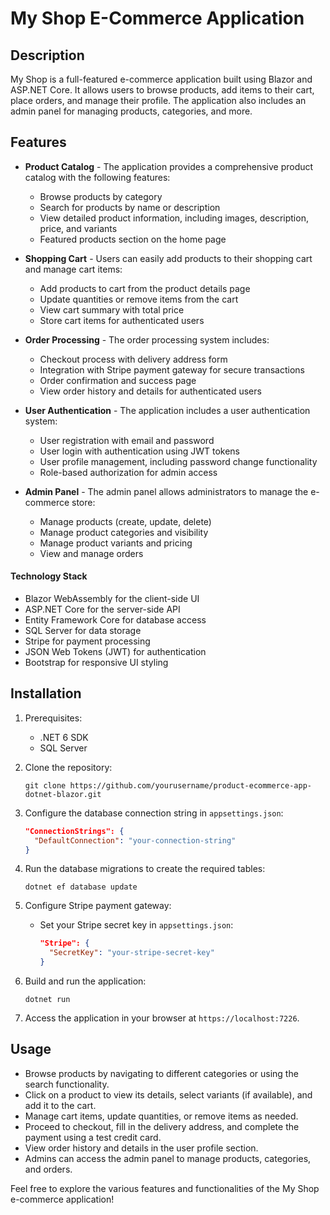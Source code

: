 # My Shop E-Commerce Application

## Description

My Shop is a full-featured e-commerce application built using Blazor and ASP.NET Core. It allows users to browse products, add items to their cart, place orders, and manage their profile. The application also includes an admin panel for managing products, categories, and more.

## Features

- **Product Catalog** - The application provides a comprehensive product catalog with the following features:

  - Browse products by category
  - Search for products by name or description
  - View detailed product information, including images, description, price, and variants
  - Featured products section on the home page

- **Shopping Cart** - Users can easily add products to their shopping cart and manage cart items:

  - Add products to cart from the product details page
  - Update quantities or remove items from the cart
  - View cart summary with total price
  - Store cart items for authenticated users

- **Order Processing** - The order processing system includes:

  - Checkout process with delivery address form
  - Integration with Stripe payment gateway for secure transactions
  - Order confirmation and success page
  - View order history and details for authenticated users

- **User Authentication** - The application includes a user authentication system:

  - User registration with email and password
  - User login with authentication using JWT tokens
  - User profile management, including password change functionality
  - Role-based authorization for admin access

- **Admin Panel** - The admin panel allows administrators to manage the e-commerce store:
  - Manage products (create, update, delete)
  - Manage product categories and visibility
  - Manage product variants and pricing
  - View and manage orders

#### Technology Stack

- Blazor WebAssembly for the client-side UI
- ASP.NET Core for the server-side API
- Entity Framework Core for database access
- SQL Server for data storage
- Stripe for payment processing
- JSON Web Tokens (JWT) for authentication
- Bootstrap for responsive UI styling

## Installation

1. Prerequisites:

   - .NET 6 SDK
   - SQL Server

2. Clone the repository:

   ```
   git clone https://github.com/yourusername/product-ecommerce-app-dotnet-blazor.git
   ```

3. Configure the database connection string in `appsettings.json`:

   ```json
   "ConnectionStrings": {
     "DefaultConnection": "your-connection-string"
   }
   ```

4. Run the database migrations to create the required tables:

   ```
   dotnet ef database update
   ```

5. Configure Stripe payment gateway:

   - Set your Stripe secret key in `appsettings.json`:
     ```json
     "Stripe": {
       "SecretKey": "your-stripe-secret-key"
     }
     ```

6. Build and run the application:

   ```
   dotnet run
   ```

7. Access the application in your browser at `https://localhost:7226`.

## Usage

- Browse products by navigating to different categories or using the search functionality.
- Click on a product to view its details, select variants (if available), and add it to the cart.
- Manage cart items, update quantities, or remove items as needed.
- Proceed to checkout, fill in the delivery address, and complete the payment using a test credit card.
- View order history and details in the user profile section.
- Admins can access the admin panel to manage products, categories, and orders.

Feel free to explore the various features and functionalities of the My Shop e-commerce application!
